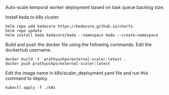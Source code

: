 Auto-scale temporal worker deployment based on task queue backlog size.

Install keda to k8s cluster
```shell
helm repo add kedacore https://kedacore.github.io/charts
helm repo update
helm install keda kedacore/keda --namespace keda --create-namespace
```

Build and push the docker file using the following commands. Edit the dockerhub username.
```shell
docker build -t  prathyushpv/external-scaler:latest .
docker push prathyushpv/external-scaler:latest
```

Edit the image name in k8s/scaler_deployment.yaml file and run this command to deploy.
```shell
kubectl apply -f ./k8s
```
